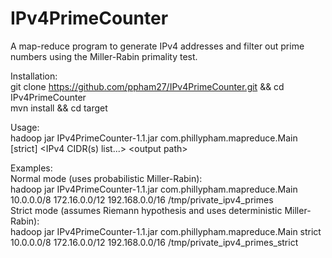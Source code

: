 IPv4PrimeCounter
================

A map-reduce program to generate IPv4 addresses and filter out prime numbers using the Miller-Rabin primality test.

Installation:  
git clone https://github.com/ppham27/IPv4PrimeCounter.git && cd IPv4PrimeCounter  
mvn install && cd target

Usage:  
hadoop jar IPv4PrimeCounter-1.1.jar com.phillypham.mapreduce.Main [strict] \<IPv4 CIDR(s) list...\> \<output path\>

Examples:  
Normal mode (uses probabilistic Miller-Rabin):  
hadoop jar IPv4PrimeCounter-1.1.jar com.phillypham.mapreduce.Main 10.0.0.0/8 172.16.0.0/12 192.168.0.0/16 /tmp/private_ipv4_primes  
Strict mode (assumes Riemann hypothesis and uses deterministic Miller-Rabin):  
hadoop jar IPv4PrimeCounter-1.1.jar com.phillypham.mapreduce.Main strict 10.0.0.0/8 172.16.0.0/12 192.168.0.0/16 /tmp/private_ipv4_primes_strict
